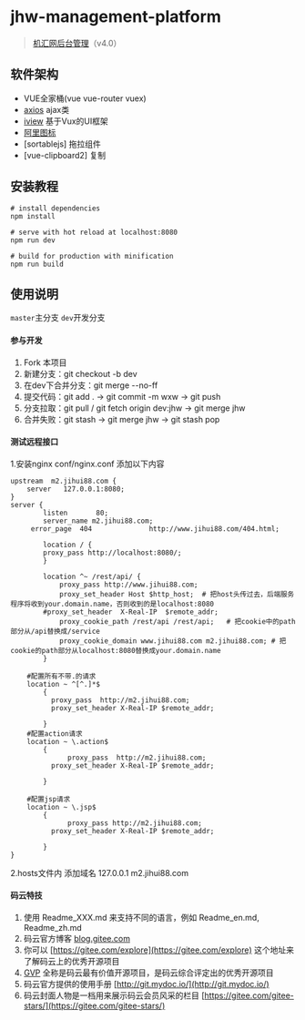 # jhw-management-platform
> [机汇网后台管理](http://www.jihui88.com/member_new/index.html#/)（v4.0）

## 软件架构
- VUE全家桶(vue vue-router vuex)
- [axios](https://github.com/axios/axios) ajax类
- [iview](http://v1.iviewui.com/docs/guide/install) 基于Vux的UI框架
- [阿里图标](http://iconfont.cn/)
- [sortablejs] 拖拉组件
- [vue-clipboard2] 复制


## 安装教程
```
# install dependencies
npm install

# serve with hot reload at localhost:8080
npm run dev

# build for production with minification
npm run build
```

## 使用说明
`master`主分支
`dev`开发分支

#### 参与开发
1. Fork 本项目
2. 新建分支：git checkout -b <name> dev
3. 在dev下合并分支：git merge --no-ff <name>
4. 提交代码：git add . -> git commit -m wxw -> git push
6. 分支拉取：git pull / git fetch origin dev:jhw -> git merge jhw
7. 合并失败：git stash -> git merge jhw -> git stash pop


#### 测试远程接口
1.安装nginx  conf/nginx.conf 添加以下内容
```
upstream  m2.jihui88.com {
	server   127.0.0.1:8080;
}
server {
        listen       80;
        server_name m2.jihui88.com;
	 error_page  404              http://www.jihui88.com/404.html;

        location / {
	    proxy_pass http://localhost:8080/;
        }

    	location ^~ /rest/api/ {
            proxy_pass http://www.jihui88.com;
            proxy_set_header Host $http_host;  # 把host头传过去，后端服务程序将收到your.domain.name，否则收到的是localhost:8080
	    #proxy_set_header  X-Real-IP  $remote_addr;
            proxy_cookie_path /rest/api /rest/api;   # 把cookie中的path部分从/api替换成/service
            proxy_cookie_domain www.jihui88.com m2.jihui88.com; # 把cookie的path部分从localhost:8080替换成your.domain.name
    	}

	#配置所有不带.的请求
	location ~ ^[^.]*$
        {
	      proxy_pass  http://m2.jihui88.com;
	      proxy_set_header X-Real-IP $remote_addr;

        }
	#配置action请求
	location ~ \.action$
        {
              proxy_pass  http://m2.jihui88.com;
	      proxy_set_header X-Real-IP $remote_addr;

        }

	#配置jsp请求
	location ~ \.jsp$
        {
              proxy_pass http://m2.jihui88.com;
	      proxy_set_header X-Real-IP $remote_addr;

        }
}
```
2.hosts文件内   添加域名
127.0.0.1 m2.jihui88.com




#### 码云特技
1. 使用 Readme\_XXX.md 来支持不同的语言，例如 Readme\_en.md, Readme\_zh.md
2. 码云官方博客 [blog.gitee.com](https://blog.gitee.com)
3. 你可以 [https://gitee.com/explore](https://gitee.com/explore) 这个地址来了解码云上的优秀开源项目
4. [GVP](https://gitee.com/gvp) 全称是码云最有价值开源项目，是码云综合评定出的优秀开源项目
5. 码云官方提供的使用手册 [http://git.mydoc.io/](http://git.mydoc.io/)
6. 码云封面人物是一档用来展示码云会员风采的栏目 [https://gitee.com/gitee-stars/](https://gitee.com/gitee-stars/)

